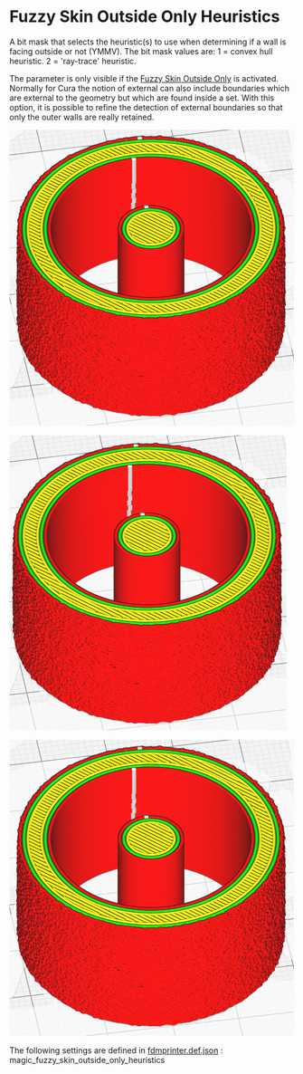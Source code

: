 # Fuzzy Skin Outside Only Heuristics

A bit mask that selects the heuristic(s) to use when determining if a wall is facing outside or not (YMMV). The bit mask values are: 1 = convex hull heuristic. 2 = 'ray-trace' heuristic.

The parameter is only visible if the [Fuzzy Skin Outside Only](../experimental/magic_fuzzy_skin_outside_only.md) is activated. Normally for Cura the notion of external can also include boundaries which are external to the geometry but which are found inside a set. With this option, it is possible to refine the detection of external boundaries so that only the outer walls are really retained.

![Fuzzy Skin Outside Only Heuristics = 0](../images-mb/magic_fuzzy_skin_outside_only_heuristics_2.png)

![Fuzzy Skin Outside Only Heuristics = 1](../images-mb/magic_fuzzy_skin_outside_only_heuristics_1.png)

![Fuzzy Skin Outside Only Heuristics = 2](../images-mb/magic_fuzzy_skin_outside_only_heuristics_2.png)


The following settings are defined in [fdmprinter.def.json](https://github.com/smartavionics/Cura/blob/mb-master/resources/definitions/fdmprinter.def.json) : magic_fuzzy_skin_outside_only_heuristics
